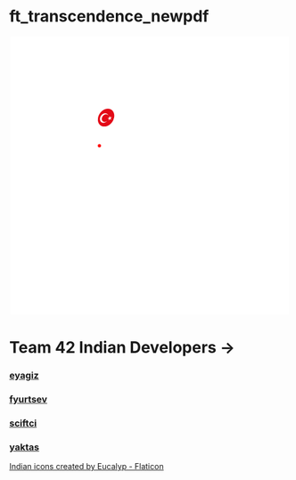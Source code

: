 # ft_transcendence_newpdf

<p align="center">
    <img src="./logo.png"/>
</p>

# Team 42 Indian Developers ->
### [eyagiz](https://github.com/fleizean)
### [fyurtsev](https://github.com/fyurtsev)
### [sciftci](https://github.com/temasictfic)
### [yaktas](https://github.com/yeaktas)

<a href="https://www.flaticon.com/free-icons/indian" title="indian icons">Indian icons created by Eucalyp - Flaticon</a>